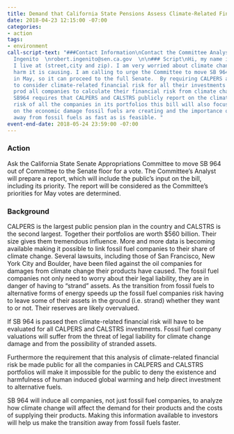 ```yaml
---
title: Demand that California State Pensions Assess Climate-Related Financial Risks
date: 2018-04-23 12:15:00 -07:00
categories:
- action
tags:
- environment
call-script-text: "###Contact Information\nContact the Committee Analyst  \nRobert
  Ingenito  \nrobert.ingenito@sen.ca.gov  \n\n### Script\nHi, my name is (name) and
  I live at (street,city and zip). I am very worried about climate change and the
  harm it is causing. I am calling to urge the Committee to move SB 964 to a vote
  in May, so it can proceed to the full Senate.  By requiring CALPERS and CALSTRS
  to consider climate-related financial risk for all their investments this bill should
  prod all companies to calculate their financial risk from climate change. Because
  SB964 requires that CALPERS and CALSTRS publicly report on the climate related financial
  risk of all the companies in its portfolios this bill will also focus public attention
  on the economic damage fossil fuels are creating and the importance of transitioning
  away from fossil fuels as fast as is feasible. "
event-end-date: 2018-05-24 23:59:00 -07:00
---
```


### Action
Ask the California State Senate Appropriations Committee to move SB 964 out of Committee to the Senate floor for a vote.  The Committee’s Analyst will prepare a report, which will include the public’s input on the bill, including its priority.  The report will be considered as the Committee’s priorities for May votes are determined.  

### Background
CALPERS is the largest public pension plan in the country and CALSTRS is the second largest. Together their portfolios are worth $560 billion. Their size gives them tremendous influence. More and more data is becoming available making it possible to link fossil fuel companies to their share  of climate change. Several lawsuits, including those of San Francisco, New York City and Boulder, have been filed against the oil companies for damages from climate change their products have caused. The fossil fuel companies not only need to worry about their legal liability, they are in danger of having to “strand” assets. As the transition from fossil fuels to alternative forms of energy speeds up the fossil fuel companies risk having to leave some of their assets in the ground (i.e. strand) whether they want to or not. Their reserves are likely overvalued.  

If SB 964 is passed then climate-related financial risk will have to be evaluated for all CALPERS and CALSTRS investments. Fossil fuel company valuations will suffer from the threat of legal liability for climate change damage and from the possibility of stranded assets.  

Furthermore the requirement that this analysis of climate-related financial risk be made public for all the companies in CALPERS and CALSTRS portfolios will make it impossible for the public to deny the existence and harmfulness of human induced global warming and help direct investment to alternative fuels.  

SB 964 will induce all companies, not just fossil fuel companies, to analyze how climate change will affect the demand for their products and the costs of supplying their products. Making this information available to investors will help us make the transition away from fossil fuels faster.